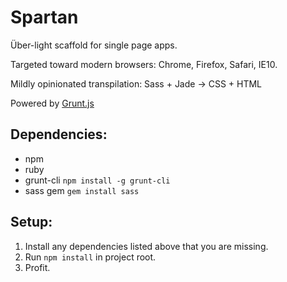 # Spartan

Über-light scaffold for single page apps.

Targeted toward modern browsers: Chrome, Firefox, Safari, IE10.

Mildly opinionated transpilation: Sass + Jade -> CSS + HTML

Powered by [Grunt.js](http://gruntjs.com)

## Dependencies:

- npm
- ruby
- grunt-cli
`npm install -g grunt-cli`
- sass gem
`gem install sass`

## Setup:

1. Install any dependencies listed above that you are missing.
2. Run `npm install` in project root.
3. Profit.
